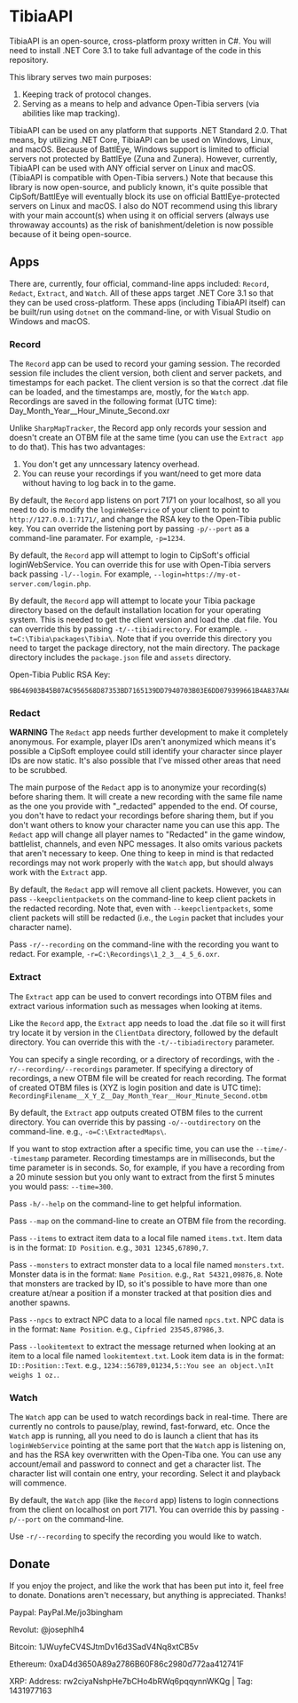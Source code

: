# TibiaAPI
TibiaAPI is an open-source, cross-platform proxy written in C#. You will need to install .NET Core 3.1 to take full advantage of the code in this repository.

This library serves two main purposes:
1. Keeping track of protocol changes.
1. Serving as a means to help and advance Open-Tibia servers (via abilities like map tracking).

TibiaAPI can be used on any platform that supports .NET Standard 2.0. 
That means, by utilizing .NET Core, TibiaAPI can be used on Windows, Linux, and macOS. 
Because of BattlEye, Windows support is limited to official servers not protected by BattlEye (Zuna and Zunera). 
However, currently, TibiaAPI can be used with ANY official server on Linux and macOS. (TibiaAPI is compatible with Open-Tibia servers.) 
Note that because this library is now open-source, and publicly known, it's quite possible that CipSoft/BattlEye will eventually block its use on official BattlEye-protected servers on Linux and macOS. 
I also do NOT recommend using this library with your main account(s) when using it on official servers (always use throwaway accounts) as the risk of banishment/deletion is now possible because of it being open-source.

## Apps
There are, currently, four official, command-line apps included: `Record`, `Redact`, `Extract`, and `Watch`. 
All of these apps target .NET Core 3.1 so that they can be used cross-platform. 
These apps (including TibiaAPI itself) can be built/run using `dotnet` on the command-line, or with Visual Studio on Windows and macOS.

### Record
The `Record` app can be used to record your gaming session. 
The recorded session file includes the client version, both client and server packets, and timestamps for each packet. 
The client version is so that the correct .dat file can be loaded, and the timestamps are, mostly, for the `Watch` app. 
Recordings are saved in the following format (UTC time): Day_Month_Year__Hour_Minute_Second.oxr

Unlike `SharpMapTracker`, the Record app only records your session and doesn't create an OTBM file at the same time (you can use the `Extract app` to do that). 
This has two advantages:
1. You don't get any unncessary latency overhead.
1. You can reuse your recordings if you want/need to get more data without having to log back in to the game.

By default, the `Record` app listens on port 7171 on your localhost, so all you need to do is modify the `loginWebService` of your client to point to `http://127.0.0.1:7171/`, and change the RSA key to the Open-Tibia public key. 
You can override the listening port by passing `-p/--port` as a command-line paramater. 
For example, `-p=1234`.

By default, the `Record` app will attempt to login to CipSoft's official loginWebService. 
You can override this for use with Open-Tibia servers back passing `-l/--login`.
For example, `--login=https://my-ot-server.com/login.php`.

By default, the `Record` app will attempt to locate your Tibia package directory based on the default installation location for your operating system. 
This is needed to get the client version and load the .dat file. 
You can override this by passing `-t/--tibiadirectory`. 
For example. `-t=C:\Tibia\packages\Tibia\`. 
Note that if you override this directory you need to target the package directory, not the main directory. 
The package directory includes the `package.json` file and `assets` directory.

Open-Tibia Public RSA Key:
```
9B646903B45B07AC956568D87353BD7165139DD7940703B03E6DD079399661B4A837AA60561D7CCB9452FA0080594909882AB5BCA58A1A1B35F8B1059B72B1212611C6152AD3DBB3CFBEE7ADC142A75D3D75971509C321C5C24A5BD51FD460F01B4E15BEB0DE1930528A5D3F15C1E3CBF5C401D6777E10ACAAB33DBE8D5B7FF5
```

### Redact
**WARNING** The `Redact` app needs further development to make it completely anonymous. 
For example, player IDs aren't anonymized which means it's possible a CipSoft employee could still identify your character since player IDs are now static. 
It's also possible that I've missed other areas that need to be scrubbed.

The main purpose of the `Redact` app is to anonymize your recording(s) before sharing them. 
It will create a new recording with the same file name as the one you provide with "_redacted" appended to the end. 
Of course, you don't have to redact your recordings before sharing them, but if you don't want others to know your character name you can use this app. 
The `Redact` app will change all player names to "Redacted" in the game window, battlelist, channels, and even NPC messages. 
It also omits various packets that aren't necessary to keep. 
One thing to keep in mind is that redacted recordings may not work properly with the `Watch` app, but should always work with the `Extract` app.

By default, the `Redact` app will remove all client packets. 
However, you can pass `--keepclientpackets` on the command-line to keep client packets in the redacted recording. 
Note that, even with `--keepclientpackets`, some client packets will still be redacted (i.e., the `Login` packet that includes your character name).

Pass `-r/--recording` on the command-line with the recording you want to redact. 
For example, `-r=C:\Recordings\1_2_3__4_5_6.oxr`.

### Extract
The `Extract` app can be used to convert recordings into OTBM files and extract various information such as messages when looking at items. 

Like the `Record` app, the `Extract` app needs to load the .dat file so it will first try locate it by version in the `ClientData` directory, followed by the default directory. 
You can override this with the `-t/--tibiadirectory` parameter.

You can specify a single recording, or a directory of recordings, with the `-r/--recording/--recordings` parameter. 
If specifying a directory of recordings, a new OTBM file will be created for reach recording. 
The format of created OTBM files is (XYZ is login position and date is UTC time): `RecordingFilename__X_Y_Z__Day_Month_Year__Hour_Minute_Second.otbm`

By default, the `Extract` app outputs created OTBM files to the current directory. 
You can override this by passing `-o/--outdirectory` on the command-line. 
e.g., `-o=C:\ExtractedMaps\`.

If you want to stop extraction after a specific time, you can use the `--time/--timestamp` parameter. 
Recording timestamps are in milliseconds, but the time parameter is in seconds. 
So, for example, if you have a recording from a 20 minute session but you only want to extract from the first 5 minutes you would pass: `--time=300`.

Pass `-h/--help` on the command-line to get helpful information.

Pass `--map` on the command-line to create an OTBM file from the recording.

Pass `--items` to extract item data to a local file named `items.txt`. 
Item data is in the format: `ID Position`. 
e.g., `3031 12345,67890,7`.

Pass `--monsters` to extract monster data to a local file named `monsters.txt`. 
Monster data is in the format: `Name Position`. 
e.g., `Rat 54321,09876,8`. 
Note that monsters are tracked by ID, so it's possible to have more than one creature at/near a position if a monster tracked at that position dies and another spawns.

Pass `--npcs` to extract NPC data to a local file named `npcs.txt`. 
NPC data is in the format: `Name Position`. 
e.g., `Cipfried 23545,87986,3`. 

Pass `--lookitemtext` to extract the message returned when looking at an item to a local file named `lookitemtext.txt`. 
Look item data is in the format: `ID::Position::Text`. 
e.g., `1234::56789,01234,5::You see an object.\nIt weighs 1 oz.`.

### Watch
The `Watch` app can be used to watch recordings back in real-time. 
There are currently no controls to pause/play, rewind, fast-forward, etc. 
Once the `Watch` app is running, all you need to do is launch a client that has its `loginWebService` pointing at the same port that the `Watch` app is listening on, and has the RSA key overwritten with the Open-Tiba one. 
You can use any account/email and password to connect and get a character list. 
The character list will contain one entry, your recording. 
Select it and playback will commence.

By default, the `Watch` app (like the `Record` app) listens to login connections from the client on localhost on port 7171. 
You can override this by passing `-p/--port` on the command-line.

Use `-r/--recording` to specify the recording you would like to watch.

## Donate
If you enjoy the project, and like the work that has been put into it, feel free to donate. Donations aren't necessary, but anything is appreciated. Thanks!

Paypal: PayPal.Me/jo3bingham

Revolut: @josephlh4

Bitcoin: 1JWuyfeCV4SJtmDv16d3SadV4Nq8xtCB5v

Ethereum: 0xaD4d3650A89a2786B60F86c2980d772aa412741F

XRP: Address: rw2ciyaNshpHe7bCHo4bRWq6pqqynnWKQg | Tag: 1431977163
